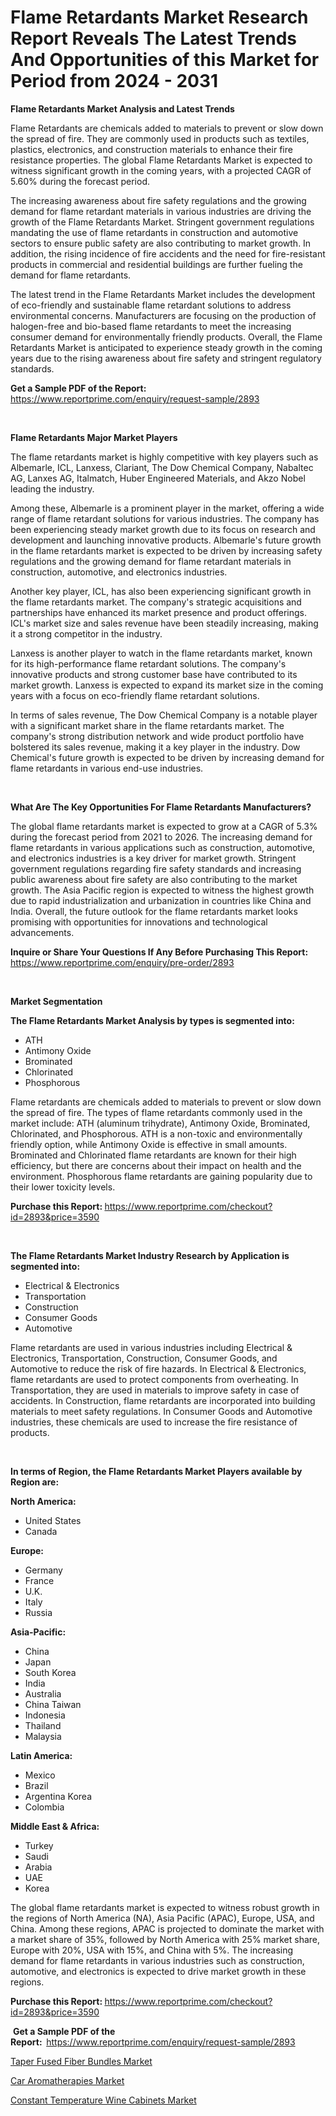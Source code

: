 <p><h1>Flame Retardants Market Research Report Reveals The Latest Trends And Opportunities of this Market for Period from 2024 - 2031</h1></p><p><strong>Flame Retardants Market Analysis and Latest Trends</strong></p>
<p><p>Flame Retardants are chemicals added to materials to prevent or slow down the spread of fire. They are commonly used in products such as textiles, plastics, electronics, and construction materials to enhance their fire resistance properties. The global Flame Retardants Market is expected to witness significant growth in the coming years, with a projected CAGR of 5.60% during the forecast period.</p><p>The increasing awareness about fire safety regulations and the growing demand for flame retardant materials in various industries are driving the growth of the Flame Retardants Market. Stringent government regulations mandating the use of flame retardants in construction and automotive sectors to ensure public safety are also contributing to market growth. In addition, the rising incidence of fire accidents and the need for fire-resistant products in commercial and residential buildings are further fueling the demand for flame retardants.</p><p>The latest trend in the Flame Retardants Market includes the development of eco-friendly and sustainable flame retardant solutions to address environmental concerns. Manufacturers are focusing on the production of halogen-free and bio-based flame retardants to meet the increasing consumer demand for environmentally friendly products. Overall, the Flame Retardants Market is anticipated to experience steady growth in the coming years due to the rising awareness about fire safety and stringent regulatory standards.</p></p>
<p><strong>Get a Sample PDF of the Report:&nbsp;</strong> <a href="https://www.reportprime.com/enquiry/request-sample/2893">https://www.reportprime.com/enquiry/request-sample/2893</a></p>
<p>&nbsp;</p>
<p><strong>Flame Retardants Major Market Players</strong></p>
<p><p>The flame retardants market is highly competitive with key players such as Albemarle, ICL, Lanxess, Clariant, The Dow Chemical Company, Nabaltec AG, Lanxes AG, Italmatch, Huber Engineered Materials, and Akzo Nobel leading the industry.</p><p>Among these, Albemarle is a prominent player in the market, offering a wide range of flame retardant solutions for various industries. The company has been experiencing steady market growth due to its focus on research and development and launching innovative products. Albemarle's future growth in the flame retardants market is expected to be driven by increasing safety regulations and the growing demand for flame retardant materials in construction, automotive, and electronics industries.</p><p>Another key player, ICL, has also been experiencing significant growth in the flame retardants market. The company's strategic acquisitions and partnerships have enhanced its market presence and product offerings. ICL's market size and sales revenue have been steadily increasing, making it a strong competitor in the industry.</p><p>Lanxess is another player to watch in the flame retardants market, known for its high-performance flame retardant solutions. The company's innovative products and strong customer base have contributed to its market growth. Lanxess is expected to expand its market size in the coming years with a focus on eco-friendly flame retardant solutions.</p><p>In terms of sales revenue, The Dow Chemical Company is a notable player with a significant market share in the flame retardants market. The company's strong distribution network and wide product portfolio have bolstered its sales revenue, making it a key player in the industry. Dow Chemical's future growth is expected to be driven by increasing demand for flame retardants in various end-use industries.</p></p>
<p>&nbsp;</p>
<p><strong>What Are The Key Opportunities For Flame Retardants Manufacturers?</strong></p>
<p><p>The global flame retardants market is expected to grow at a CAGR of 5.3% during the forecast period from 2021 to 2026. The increasing demand for flame retardants in various applications such as construction, automotive, and electronics industries is a key driver for market growth. Stringent government regulations regarding fire safety standards and increasing public awareness about fire safety are also contributing to the market growth. The Asia Pacific region is expected to witness the highest growth due to rapid industrialization and urbanization in countries like China and India. Overall, the future outlook for the flame retardants market looks promising with opportunities for innovations and technological advancements.</p></p>
<p><strong>Inquire or Share Your Questions If Any Before Purchasing This Report:</strong> <a href="https://www.reportprime.com/enquiry/pre-order/2893">https://www.reportprime.com/enquiry/pre-order/2893</a></p>
<p>&nbsp;</p>
<p><strong>Market Segmentation</strong></p>
<p><strong>The Flame Retardants Market Analysis by types is segmented into:</strong></p>
<p><ul><li>ATH</li><li>Antimony Oxide</li><li>Brominated</li><li>Chlorinated</li><li>Phosphorous</li></ul></p>
<p><p>Flame retardants are chemicals added to materials to prevent or slow down the spread of fire. The types of flame retardants commonly used in the market include: ATH (aluminum trihydrate), Antimony Oxide, Brominated, Chlorinated, and Phosphorous. ATH is a non-toxic and environmentally friendly option, while Antimony Oxide is effective in small amounts. Brominated and Chlorinated flame retardants are known for their high efficiency, but there are concerns about their impact on health and the environment. Phosphorous flame retardants are gaining popularity due to their lower toxicity levels.</p></p>
<p><strong>Purchase this Report:&nbsp;</strong><a href="https://www.reportprime.com/checkout?id=2893&price=3590">https://www.reportprime.com/checkout?id=2893&price=3590</a></p>
<p>&nbsp;</p>
<p><strong>The Flame Retardants Market Industry Research by Application is segmented into:</strong></p>
<p><ul><li>Electrical & Electronics</li><li>Transportation</li><li>Construction</li><li>Consumer Goods</li><li>Automotive</li></ul></p>
<p><p>Flame retardants are used in various industries including Electrical & Electronics, Transportation, Construction, Consumer Goods, and Automotive to reduce the risk of fire hazards. In Electrical & Electronics, flame retardants are used to protect components from overheating. In Transportation, they are used in materials to improve safety in case of accidents. In Construction, flame retardants are incorporated into building materials to meet safety regulations. In Consumer Goods and Automotive industries, these chemicals are used to increase the fire resistance of products.</p></p>
<p>&nbsp;</p>
<p><strong>In terms of Region, the Flame Retardants Market Players available by Region are:</strong></p>
<p>
    <p> <strong> North America: </strong>
        <ul>
            <li>United States</li>
            <li>Canada</li>
        </ul>
        </p> 
    <p> <strong> Europe: </strong>
        <ul>
            <li>Germany</li>
            <li>France</li>
            <li>U.K.</li>
            <li>Italy</li>
            <li>Russia</li>
        </ul>
        </p> 
    <p> <strong> Asia-Pacific: </strong>
        <ul>
            <li>China</li>
            <li>Japan</li>
            <li>South Korea</li>
            <li>India</li>
            <li>Australia</li>
            <li>China Taiwan</li>
            <li>Indonesia</li>
            <li>Thailand</li>
            <li>Malaysia</li>
        </ul>
        </p> 
    <p> <strong> Latin America: </strong>
        <ul>
            <li>Mexico</li>
            <li>Brazil</li>
            <li>Argentina Korea</li>
            <li>Colombia</li>
        </ul>
        </p> 
    <p> <strong> Middle East & Africa: </strong>
        <ul>
            <li>Turkey</li>
            <li>Saudi</li>
            <li>Arabia</li>
            <li>UAE</li>
            <li>Korea</li>
        </ul>
    </p>
    </p>
<p><p>The global flame retardants market is expected to witness robust growth in the regions of North America (NA), Asia Pacific (APAC), Europe, USA, and China. Among these regions, APAC is projected to dominate the market with a market share of 35%, followed by North America with 25% market share, Europe with 20%, USA with 15%, and China with 5%. The increasing demand for flame retardants in various industries such as construction, automotive, and electronics is expected to drive market growth in these regions.</p></p>
<p><strong>Purchase this Report: </strong><a href="https://www.reportprime.com/checkout?id=2893&price=3590">https://www.reportprime.com/checkout?id=2893&price=3590</a></p>
<p>&nbsp;<strong>Get a Sample PDF of the Report:&nbsp;&nbsp;</strong><a href="https://www.reportprime.com/enquiry/request-sample/2893">https://www.reportprime.com/enquiry/request-sample/2893</a></p>
<p><strong></strong></p>
<p><p><a href="https://view.publitas.com/reportprime-1/taper-fused-fiber-bundles-market-centers-on-aspects-such-as-market-growth-market-share-market-opportunity-and-projected-forecasts-spanning-from-2023-to-2030/">Taper Fused Fiber Bundles Market</a></p><p><a href="https://view.publitas.com/reportprime-1/car-aromatherapies-market-size-growth-and-forecast-from-2023-2030/">Car Aromatherapies Market</a></p><p><a href="https://view.publitas.com/reportprime-1/constant-temperature-wine-cabinets-market-provides-detailed-segmentation-of-this-market-based-on-type-application-and-region-and-forecast-for-the-period-from-2023-2030/">Constant Temperature Wine Cabinets Market</a></p></p>